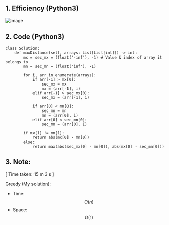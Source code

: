 ## 1. Efficiency (Python3)
![image](https://github.com/user-attachments/assets/4066f8e8-e3f8-463f-8a4c-6f6b52c8c1f3)

## 2. Code (Python3)
```python3 []
class Solution:
    def maxDistance(self, arrays: List[List[int]]) -> int:
        mx = sec_mx = (float('-inf'), -1) # Value & index of array it belongs to
        mn = sec_mn = (float('inf'), -1)

        for i, arr in enumerate(arrays):
            if arr[-1] > mx[0]:
                sec_mx = mx
                mx = (arr[-1], i)
            elif arr[-1] > sec_mx[0]:
                sec_mx = (arr[-1], i)
            
            if arr[0] < mn[0]:
                sec_mn = mn
                mn = (arr[0], i)
            elif arr[0] < sec_mn[0]:
                sec_mn = (arr[0], I)

        if mx[1] != mn[1]:
            return abs(mx[0] - mn[0])
        else:
            return max(abs(sec_mx[0] - mn[0]), abs(mx[0] - sec_mn[0]))
```

## 3. Note:
[ Time taken: 15 m 3 s ]

Greedy (My solution):
- Time: $$O(n)$$
- Space: $$O(1)$$
